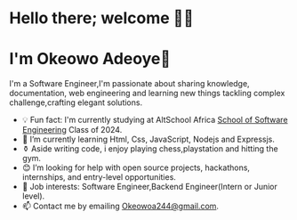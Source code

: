 # Hello there; welcome 👋🏾

# I'm Okeowo Adeoye🤖

I'm a Software Engineer,I'm passionate about sharing knowledge, documentation, web engineering and learning new things tackling complex challenge,crafting elegant solutions. 
- 💡 Fun fact: I'm currently studying at AltSchool Africa [School of Software Engineering](https://altschoolafrica.com/) Class of 2024.
- 🌱 I’m currently learning Html, Css, JavaScript, Nodejs and Expressjs.
- ⚱️ Aside writing code, i enjoy playing chess,playstation and hitting the gym.
- 😊 I’m looking for help with open source projects, hackathons, internships, and entry-level opportunities.
- 💼 Job interests: Software Engineer,Backend Engineer(Intern or Junior level).
- 📫 Contact me by emailing Okeowoa244@gmail.com.


